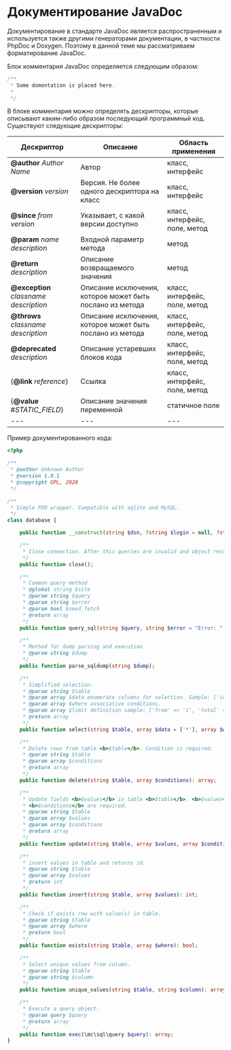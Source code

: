 # Документирование JavaDoc

Документирование в стандарте JavaDoc является распространенным и используется также другими генераторами документации, в частности PhpDoc и Doxygen. Поэтому в данной теме мы рассматриваем форматирование JavaDoc.

Блок комментария JavaDoc определяется следующим образом:

```java
/**
 * Some domentation is placed here.
 * 
 */
```

В блоке комментария можно определять дескрипторы, которые описывают каким-либо образом последующий программный код. Существуют следующие дескрипторы:

| Дескриптор | Описание | Область применения |
| ---------- | -------- | ------------------ |
| __@author__ _Author Name_ | Автор | класс, интерфейс |
| __@version__ _version_ | Версия. Не более одного дескриптора на класс | класс, интерфейс |
| __@since__ _from version_ | Указывает, с какой версии доступно | класс, интерфейс, поле, метод |
| __@param__ _name description_ | Входной параметр метода | метод |
| __@return__ _description_ | Описание возвращаемого значения | метод |
| __@exception__ _classname description_ | Описание исключения, которое может быть послано из метода | класс, интерфейс, поле, метод |
| __@throws__ _classname description_ | Описание исключения, которое может быть послано из метода | класс, интерфейс, поле, метод |
| __@deprecated__ _description_ | Описание устаревших блоков кода | класс, интерфейс, поле, метод |
| {__@link__ _reference_} | Ссылка | класс, интерфейс, поле, метод |
| {__@value__ #_STATIC\_FIELD_} | Описание значения переменной | статичное поле |
| --- | --- | --- |

Пример документированного кода:

```php
<?php

/**
 * @author Unknown Author
 * @version 1.0.1
 * @copyright GPL, 2020
 */

/**
 * Simple PDO wrapper. Compatible with sqlite and MySQL.
 */
class database {

    public function __construct(string $dsn, ?string $login = null, ?string $password = null);

    /**
     * Close connection. After this queries are invalid and object recreating is obligatory.
     */
    public function close();

    /**
     * Common query method
     * @global string $site
     * @param string $query
     * @param string $error
     * @param bool $need_fetch
     * @return array
     */
    public function query_sql(string $query, string $error = "Error: ", bool $need_fetch = true): array;

    /**
     * Method for dump parsing and execution
     * @param string $dump
     */
    public function parse_sqldump(string $dump);

    /**
     * Simplified selection.
     * @param string $table
     * @param array $data enumerate columns for selection. Sample: ['id', 'name'].
     * @param array $where associative conditions.
     * @param array $limit definition sample: ['from' => '1', 'total' => '100'].
     * @return array
     */
    public function select(string $table, array $data = ['*'], array $where = [], array $limit = []): array;

    /**
     * Delete rows from table <b>$table</b>. Condition is required.
     * @param string $table
     * @param array $conditions
     * @return array
     */
    public function delete(string $table, array $conditions): array;

    /**
     * Update fields <b>$values</b> in table <b>$table</b>. <b>$values</b> and 
     * <b>$conditions</b> are required. 
     * @param string $table
     * @param array $values
     * @param array $conditions
     * @return array
     */
    public function update(string $table, array $values, array $conditions): array;

    /**
     * insert values in table and returns id.
     * @param string $table
     * @param array $values
     * @return int
     */
    public function insert(string $table, array $values): int;

    /**
     * Check if exists row with value(s) in table.
     * @param string $table
     * @param array $where
     * @return bool
     */
    public function exists(string $table, array $where): bool;

    /**
     * Select unique values from column.
     * @param string $table
     * @param string $column
     */
    public function unique_values(string $table, string $column): array;

    /**
     * Execute a query object.
     * @param query $query
     * @return array
     */
    public function exec(\mc\sql\query $query): array;
}
```